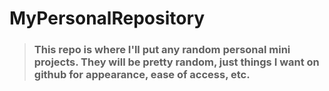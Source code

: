 # MyPersonalRepository

>### This repo is where I'll put any random personal mini projects. They will be pretty random, just things I want on github for appearance, ease of access, etc.
